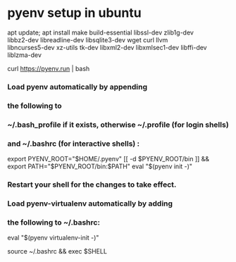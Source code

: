 # pyenv setup in ubuntu

apt update; apt install make build-essential libssl-dev zlib1g-dev \
libbz2-dev libreadline-dev libsqlite3-dev wget curl llvm \
libncurses5-dev xz-utils tk-dev libxml2-dev libxmlsec1-dev libffi-dev liblzma-dev

curl https://pyenv.run | bash

### Load pyenv automatically by appending
### the following to
### ~/.bash_profile if it exists, otherwise ~/.profile (for login shells)
### and ~/.bashrc (for interactive shells) :

export PYENV_ROOT="$HOME/.pyenv"
[[ -d $PYENV_ROOT/bin ]] && export PATH="$PYENV_ROOT/bin:$PATH"
eval "$(pyenv init -)"

### Restart your shell for the changes to take effect.

### Load pyenv-virtualenv automatically by adding
### the following to ~/.bashrc:

eval "$(pyenv virtualenv-init -)"

source ~/.bashrc && exec $SHELL